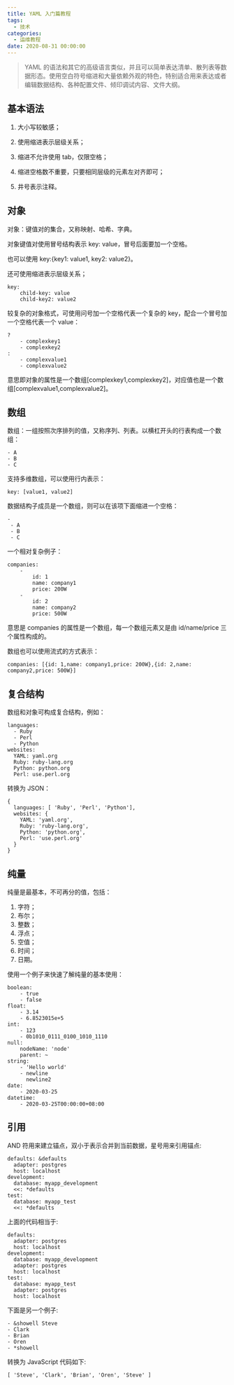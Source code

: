 ```yaml
---
title: YAML 入门篇教程
tags:
  - 技术
categories:
  - 运维教程
date: 2020-08-31 00:00:00
---
```


> YAML 的语法和其它的高级语言类似，并且可以简单表达清单、散列表等数据形态。使用空白符号缩进和大量依赖外观的特色，特别适合用来表达或者编辑数据结构、各种配置文件、倾印调试内容、文件大纲。

<!-- more -->

## 基本语法

1. 大小写较敏感；

2. 使用缩进表示层级关系；

3. 缩进不允许使用 tab，仅限空格；

4. 缩进空格数不重要，只要相同层级的元素左对齐即可；

5. 井号表示注释。

## 对象

对象：键值对的集合，又称映射、哈希、字典。

对象键值对使用冒号结构表示 key: value，冒号后面要加一个空格。

也可以使用 key:{key1: value1, key2: value2}。

还可使用缩进表示层级关系；

```
key:
    child-key: value
    child-key2: value2
```

较复杂的对象格式，可使用问号加一个空格代表一个复杂的 key，配合一个冒号加一个空格代表一个 value：

```
?
    - complexkey1
    - complexkey2
:
    - complexvalue1
    - complexvalue2
```

意思即对象的属性是一个数组[complexkey1,complexkey2]，对应值也是一个数组[complexvalue1,complexvalue2]。

## 数组

数组：一组按照次序排列的值，又称序列、列表。以横杠开头的行表构成一个数组：

```
- A
- B
- C
```

支持多维数组，可以使用行内表示：

```
key: [value1, value2]
```

数据结构子成员是一个数组，则可以在该项下面缩进一个空格：

```
-
 - A
 - B
 - C
```

一个相对复杂例子：

```
companies:
    -
        id: 1
        name: company1
        price: 200W
    -
        id: 2
        name: company2
        price: 500W
```

意思是 companies 的属性是一个数组，每一个数组元素又是由 id/name/price 三个属性构成的。

数组也可以使用流式的方式表示：

```
companies: [{id: 1,name: company1,price: 200W},{id: 2,name: company2,price: 500W}]
```

## 复合结构

数组和对象可构成复合结构，例如：

```
languages:
  - Ruby
  - Perl
  - Python 
websites:
  YAML: yaml.org 
  Ruby: ruby-lang.org 
  Python: python.org 
  Perl: use.perl.org
```

转换为 JSON：

```
{ 
  languages: [ 'Ruby', 'Perl', 'Python'],
  websites: {
    YAML: 'yaml.org',
    Ruby: 'ruby-lang.org',
    Python: 'python.org',
    Perl: 'use.perl.org' 
  } 
}
```

## 纯量

纯量是最基本，不可再分的值，包括：

1. 字符；
2. 布尔；
3. 整数；
4. 浮点；
5. 空值；
6. 时间；
7. 日期。

使用一个例子来快速了解纯量的基本使用：

```
boolean: 
    - true
    - false
float:
    - 3.14
    - 6.8523015e+5
int:
    - 123
    - 0b1010_0111_0100_1010_1110
null:
    nodeName: 'node'
    parent: ~
string:
    - 'Hello world'
    - newline
      newline2
date:
    - 2020-03-25
datetime: 
    - 2020-03-25T00:00:00+08:00
```

## 引用

AND 符用来建立锚点，双小于表示合并到当前数据，星号用来引用锚点:

```
defaults: &defaults
  adapter: postgres
  host: localhost
development:
  database: myapp_development
  <<: *defaults
test:
  database: myapp_test
  <<: *defaults
```

上面的代码相当于:

```
defaults:
  adapter: postgres
  host: localhost
development:
  database: myapp_development
  adapter: postgres
  host: localhost
test:
  database: myapp_test
  adapter: postgres
  host: localhost
```

下面是另一个例子:

```
- &showell Steve 
- Clark 
- Brian 
- Oren 
- *showell
```

转换为 JavaScript 代码如下:

```
[ 'Steve', 'Clark', 'Brian', 'Oren', 'Steve' ]
```